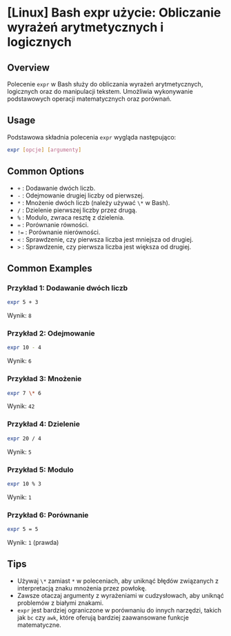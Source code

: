# [Linux] Bash expr użycie: Obliczanie wyrażeń arytmetycznych i logicznych

## Overview
Polecenie `expr` w Bash służy do obliczania wyrażeń arytmetycznych, logicznych oraz do manipulacji tekstem. Umożliwia wykonywanie podstawowych operacji matematycznych oraz porównań.

## Usage
Podstawowa składnia polecenia `expr` wygląda następująco:

```bash
expr [opcje] [argumenty]
```

## Common Options
- `+` : Dodawanie dwóch liczb.
- `-` : Odejmowanie drugiej liczby od pierwszej.
- `*` : Mnożenie dwóch liczb (należy używać `\*` w Bash).
- `/` : Dzielenie pierwszej liczby przez drugą.
- `%` : Modulo, zwraca resztę z dzielenia.
- `=` : Porównanie równości.
- `!=` : Porównanie nierówności.
- `<` : Sprawdzenie, czy pierwsza liczba jest mniejsza od drugiej.
- `>` : Sprawdzenie, czy pierwsza liczba jest większa od drugiej.

## Common Examples
### Przykład 1: Dodawanie dwóch liczb
```bash
expr 5 + 3
```
Wynik: `8`

### Przykład 2: Odejmowanie
```bash
expr 10 - 4
```
Wynik: `6`

### Przykład 3: Mnożenie
```bash
expr 7 \* 6
```
Wynik: `42`

### Przykład 4: Dzielenie
```bash
expr 20 / 4
```
Wynik: `5`

### Przykład 5: Modulo
```bash
expr 10 % 3
```
Wynik: `1`

### Przykład 6: Porównanie
```bash
expr 5 = 5
```
Wynik: `1` (prawda)

## Tips
- Używaj `\*` zamiast `*` w poleceniach, aby uniknąć błędów związanych z interpretacją znaku mnożenia przez powłokę.
- Zawsze otaczaj argumenty z wyrażeniami w cudzysłowach, aby uniknąć problemów z białymi znakami.
- `expr` jest bardziej ograniczone w porównaniu do innych narzędzi, takich jak `bc` czy `awk`, które oferują bardziej zaawansowane funkcje matematyczne.